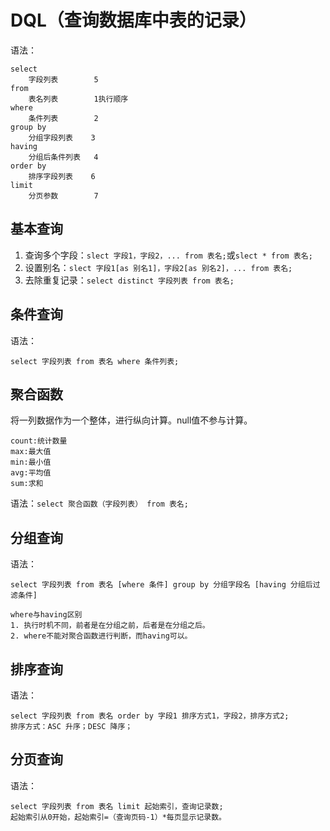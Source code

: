 # DQL（查询数据库中表的记录）
语法：
```
select
    字段列表        5
from
    表名列表        1执行顺序
where
    条件列表        2
group by
    分组字段列表    3
having
    分组后条件列表   4
order by
    排序字段列表    6
limit
    分页参数        7
```
## 基本查询
1. 查询多个字段：`slect 字段1，字段2，... from 表名;`或`slect * from 表名;`
2. 设置别名：`slect 字段1[as 别名1]，字段2[as 别名2]，... from 表名;`
3. 去除重复记录：`select distinct 字段列表 from 表名;`
## 条件查询
语法：
```
select 字段列表 from 表名 where 条件列表;
```
## 聚合函数
将一列数据作为一个整体，进行纵向计算。null值不参与计算。
```
count:统计数量
max:最大值
min:最小值
avg:平均值
sum:求和
```
语法：`select 聚合函数（字段列表） from 表名;`
## 分组查询
语法：
```
select 字段列表 from 表名 [where 条件] group by 分组字段名 [having 分组后过滤条件]

where与having区别
1. 执行时机不同，前者是在分组之前，后者是在分组之后。
2. where不能对聚合函数进行判断，而having可以。
```
## 排序查询
语法：
```
select 字段列表 from 表名 order by 字段1 排序方式1，字段2，排序方式2;
排序方式：ASC 升序；DESC 降序；
```
## 分页查询
语法：
```
select 字段列表 from 表名 limit 起始索引，查询记录数;
起始索引从0开始，起始索引=（查询页码-1）*每页显示记录数。
```